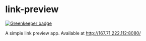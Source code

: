 # link-preview

[![Greenkeeper badge](https://badges.greenkeeper.io/nhathadt11/link-preview.svg)](https://greenkeeper.io/)

A simple link preview app. Available at http://167.71.222.112:8080/

